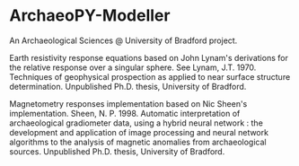 ArchaeoPY-Modeller
==================
An Archaeological Sciences @ University of Bradford project. 

Earth resistivity response equations based on John Lynam's derivations for the relative response over a singular sphere. See Lynam, J.T. 1970.	Techniques of geophysical prospection as applied to near surface structure determination. Unpublished Ph.D. thesis, University of Bradford.

Magnetometry responses implementation based on Nic Sheen's implementation. Sheen, N. P. 1998. Automatic interpretation of archaeological gradiometer data, using a hybrid neural network : the development and application of image processing and neural network algorithms to the analysis of magnetic anomalies from archaeological sources. Unpublished Ph.D. thesis, University of Bradford. 
